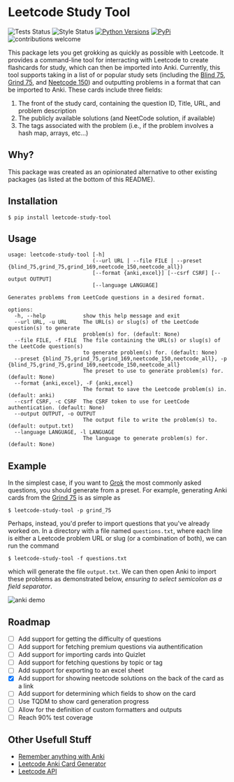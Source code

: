 # Leetcode Study Tool
![Tests Status](https://github.com/johnsutor/leetcode-study-tool/workflows/Tests/badge.svg)
![Style Status](https://github.com/johnsutor/leetcode-study-tool/workflows/Style/badge.svg)
[![Python Versions](https://img.shields.io/pypi/pyversions/leetcode-study-tool)](https://pypi.org/project/leetcode-study-tool/)
[![PyPi](https://img.shields.io/pypi/v/leetcode-study-tool)](https://pypi.org/project/leetcode-study-tool/)
![contributions welcome](https://img.shields.io/badge/contributions-welcome-blue.svg?style=flat)

This package lets you get grokking as quickly as possible with Leetcode. It provides a command-line tool for interracting with Leetcode to create flashcards for study,
which can then be imported into Anki. Currently, this tool supports taking in a list of  or popular study sets (including the [Blind 75](https://www.teamblind.com/post/New-Year-Gift---Curated-List-of-Top-75-LeetCode-Questions-to-Save-Your-Time-OaM1orEU), [Grind 75](https://www.techinterviewhandbook.org/grind75), and [Neetcode 150](https://neetcode.io/practice)) and outputting 
problems in a format that can be imported to Anki. These cards include three fields:
1. The front of the study card, containing the question ID, Title, URL, and problem description 
2. The publicly available solutions (and NeetCode solution, if available)
3. The tags associated with the problem (i.e., if the problem involves a hash map, arrays, etc...)

## Why? 
This package was created as an opinionated alternative to other existing packages (as listed at the bottom of this README). 

## Installation
```shell
$ pip install leetcode-study-tool
```

## Usage 
```shell
usage: leetcode-study-tool [-h]
                           (--url URL | --file FILE | --preset {blind_75,grind_75,grind_169,neetcode_150,neetcode_all})
                           [--format {anki,excel}] [--csrf CSRF] [--output OUTPUT]
                           [--language LANGUAGE]

Generates problems from LeetCode questions in a desired format.

options:
  -h, --help            show this help message and exit
  --url URL, -u URL     The URL(s) or slug(s) of the LeetCode question(s) to generate
                        problem(s) for. (default: None)
  --file FILE, -f FILE  The file containing the URL(s) or slug(s) of the LeetCode question(s)
                        to generate problem(s) for. (default: None)
  --preset {blind_75,grind_75,grind_169,neetcode_150,neetcode_all}, -p {blind_75,grind_75,grind_169,neetcode_150,neetcode_all}
                        The preset to use to generate problem(s) for. (default: None)
  --format {anki,excel}, -F {anki,excel}
                        The format to save the Leetcode problem(s) in. (default: anki)
  --csrf CSRF, -c CSRF  The CSRF token to use for LeetCode authentication. (default: None)
  --output OUTPUT, -o OUTPUT
                        The output file to write the problem(s) to. (default: output.txt)
  --language LANGUAGE, -l LANGUAGE
                        The language to generate problem(s) for. (default: None)
```

## Example 
In the simplest case, if you want to [Grok](https://www.reddit.com/r/leetcode/comments/t5xqb6/how_to_use_grokking/) the most commonly asked questions, you should generate from a preset. For example, generating Anki cards from the [Grind 75](https://www.techinterviewhandbook.org/grind75) is as simple as 
```shell
$ leetcode-study-tool -p grind_75
```
Perhaps, instead, you'd prefer to import questions that you've already worked on. In a directory with a file named `questions.txt`, where each line is either a Leetcode problem URL or slug (or a combination of both), we can run the command 
```shell
$ leetcode-study-tool -f questions.txt 
```
which will generate the file `output.txt`. We can then open Anki to import these problems as demonstrated below, *ensuring to select semicolon as a field separator*.

![anki demo](static/anki-demo.gif)


## Roadmap 
- [ ] Add support for getting the difficulty of questions 
- [ ] Add support for fetching premium questions via authentification
- [ ] Add support for importing cards into Quizlet
- [ ] Add support for fetching questions by topic or tag 
- [ ] Add support for exporting to an excel sheet
- [X] Add support for showing neetcode solutions on the back of the card as a link
- [ ] Add support for determining which fields to show on the card 
- [ ] Use TQDM to show card generation progress
- [ ] Allow for the definition of custom formatters and outputs
- [ ] Reach 90% test coverage

## Other Usefull Stuff
- [Remember anything with Anki](https://foggymountainpass.com/anki-essentials/)
- [Leetcode Anki Card Generator](https://github.com/fspv/leetcode-anki)
- [Leetcode API](https://github.com/fspv/python-leetcode)
